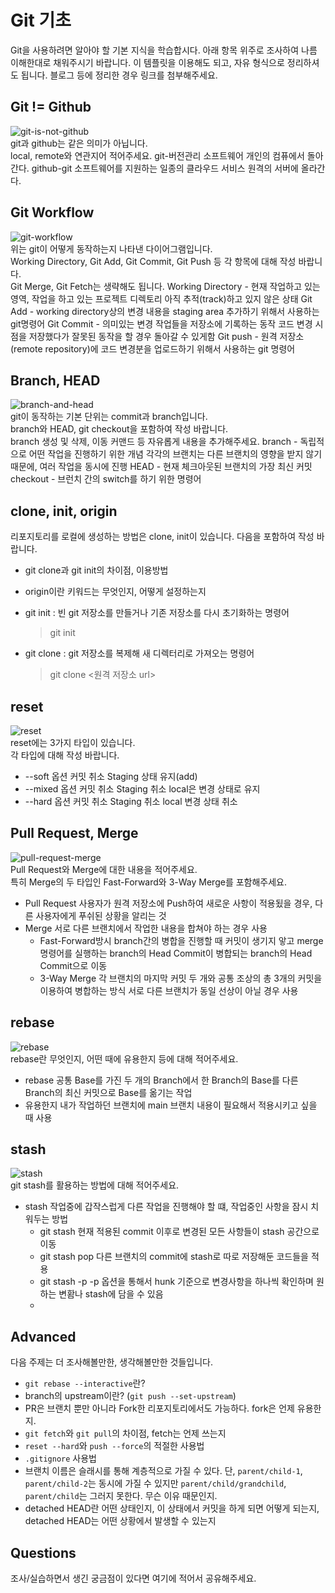# Git 기초

Git을 사용하려면 알아야 할 기본 지식을 학습합시다. 아래 항목 위주로 조사하여 나름 이해한대로 채워주시기 바랍니다. 이 템플릿을 이용해도 되고, 자유 형식으로 정리하셔도 됩니다. 블로그 등에 정리한 경우 링크를 첨부해주세요.

## Git != Github

![git-is-not-github](https://user-images.githubusercontent.com/51331195/160232512-3d6686ca-4ae3-4f11-a8d7-c893c0a7526a.png)  
git과 github는 같은 의미가 아닙니다.  
local, remote와 연관지어 적어주세요.
git-버전관리 소프트웨어
개인의 컴퓨에서 돌아간다.
github-git 소프트웨어를 지원하는 일종의 클라우드 서비스
원격의 서버에 올라간다.

## Git Workflow

![git-workflow](https://cdn-media-1.freecodecamp.org/images/1*iL2J8k4ygQlg3xriKGimbQ.png)  
위는 git이 어떻게 동작하는지 나타낸 다이어그램입니다.  
Working Directory, Git Add, Git Commit, Git Push 등 각 항목에 대해 작성 바랍니다.  
Git Merge, Git Fetch는 생략해도 됩니다.
Working Directory - 현재 작업하고 있는 영역, 작업을 하고 있는 프로젝트 디렉토리
아직 추적(track)하고 있지 않은 상태
Git Add - working directory상의 변경 내용을 staging area 추가하기 위해서 사용하는 git명령어
Git Commit - 의미있는 변경 작업들을 저장소에 기록하는 동작
코드 변경 시점을 저장했다가 잘못된 동작을 할 경우 돌아갈 수 있게함
Git push - 원격 저장소(remote repository)에 코드 변경분을 업로드하기 위해서 사용하는 git 명령어

## Branch, HEAD

![branch-and-head](https://ihatetomatoes.net/wp-content/uploads/2020/04/07-head-pointer.png)  
git이 동작하는 기본 단위는 commit과 branch입니다.  
branch와 HEAD, git checkout을 포함하여 작성 바랍니다.  
branch 생성 및 삭제, 이동 커맨드 등 자유롭게 내용을 추가해주세요.
branch - 독립적으로 어떤 작업을 진행하기 위한 개념
각각의 브랜치는 다른 브랜치의 영향을 받지 않기 때문에, 여러 작업을 동시에 진행
HEAD - 현재 체크아웃된 브랜치의 가장 최신 커밋
checkout - 브런치 간의 switch를 하기 위한 명령어

## clone, init, origin

리포지토리를 로컬에 생성하는 방법은 clone, init이 있습니다. 다음을 포함하여 작성 바랍니다.

- git clone과 git init의 차이점, 이용방법
- origin이란 키워드는 무엇인지, 어떻게 설정하는지

- git init : 빈 git 저장소를 만들거나 기존 저장소를 다시 초기화하는 명령어
  > git init
- git clone : git 저장소를 복제해 새 디렉터리로 가져오는 명령어
  > git clone <원격 저장소 url>

## reset

![reset](https://user-images.githubusercontent.com/51331195/160235594-8836570b-e8bf-484a-bb92-b2bd6d873066.png)  
reset에는 3가지 타입이 있습니다.  
각 타입에 대해 작성 바랍니다.

- --soft 옵션
  커밋 취소
  Staging 상태 유지(add)
- --mixed 옵션
  커밋 취소
  Staging 취소
  local은 변경 상태로 유지
- --hard 옵션
  커밋 취소
  Staging 취소
  local 변경 상태 취소

## Pull Request, Merge

![pull-request-merge](https://atlassianblog.wpengine.com/wp-content/uploads/bitbucket411-blog-1200x-branches2.png)  
Pull Request와 Merge에 대한 내용을 적어주세요.  
특히 Merge의 두 타입인 Fast-Forward와 3-Way Merge를 포함해주세요.

- Pull Request
  사용자가 원격 저장소에 Push하여 새로운 사항이 적용됬을 경우, 다른 사용자에게 푸쉬된 상황을 알리는 것
- Merge
  서로 다른 브랜치에서 작업한 내용을 합쳐야 하는 경우 사용
  - Fast-Forward방시
    branch간의 병합을 진행할 때 커밋이 생기지 앟고 merge 명령어를 실행하는
    branch의 Head Commit이 병합되는 branch의 Head Commit으로 이동
  - 3-Way Merge
    각 브랜치의 마지막 커밋 두 개와 공통 조상의 총 3개의 커밋을 이용하여 병합하는 방식
    서로 다른 브랜치가 동일 선상이 아닐 경우 사용

## rebase

![rebase](https://user-images.githubusercontent.com/51331195/160234052-7fe70f85-5906-4474-b809-782adae92b3c.png)  
rebase란 무엇인지, 어떤 때에 유용한지 등에 대해 적어주세요.

- rebase
  공통 Base를 가진 두 개의 Branch에서 한 Branch의 Base를 다른 Branch의 최신 커밋으로 Base를 옮기는 작업
- 유용한지
  내가 작업하던 브랜치에 main 브랜치 내용이 필요해서 적용시키고 싶을 때 사용

## stash

![stash](https://d8it4huxumps7.cloudfront.net/bites/wp-content/banners/2023/4/642a663eaff96_git_stash.png)  
git stash를 활용하는 방법에 대해 적어주세요.

- stash
  작업중에 갑작스럽게 다른 작업을 진행해야 할 떄, 작업중인 사항을 잠시 치워두는 방법
  - git stash
    현재 적용된 commit 이후로 변경된 모든 사항들이 stash 공간으로 이동
  - git stash pop
    다른 브랜치의 commit에 stash로 따로 저장해둔 코드들을 적용
  - git stash -p
    -p 옵션을 통해서 hunk 기준으로 변경사항을 하나씩 확인하며 원하는 변홤나 stash에 담을 수 있음
  -

## Advanced

다음 주제는 더 조사해볼만한, 생각해볼만한 것들입니다.

- `git rebase --interactive`란?
- branch의 upstream이란? (`git push --set-upstream`)
- PR은 브랜치 뿐만 아니라 Fork한 리포지토리에서도 가능하다. fork은 언제 유용한지.
- `git fetch`와 `git pull`의 차이점, fetch는 언제 쓰는지
- `reset --hard`와 `push --force`의 적절한 사용법
- `.gitignore` 사용법
- 브랜치 이름은 슬래시를 통해 계층적으로 가질 수 있다. 단, `parent/child-1`, `parent/child-2`는 동시에 가질 수 있지만 `parent/child/grandchild`, `parent/child`는 그러지 못한다. 무슨 이유 때문인지.
- detached HEAD란 어떤 상태인지, 이 상태에서 커밋을 하게 되면 어떻게 되는지, detached HEAD는 어떤 상황에서 발생할 수 있는지

## Questions

조사/실습하면서 생긴 궁금점이 있다면 여기에 적어서 공유해주세요.
